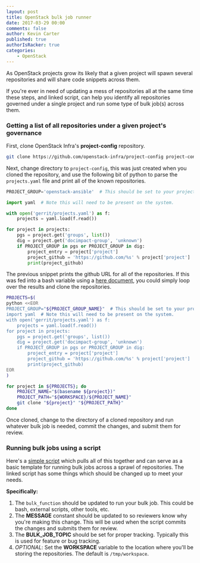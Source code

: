 ```yaml
---
layout: post
title: OpenStack bulk job runner
date: 2017-03-29 00:00
comments: false
author: Kevin Carter
published: true
authorIsRacker: true
categories:
    - OpenStack
---
```


As OpenStack projects grow its likely that a given project will spawn
several repositories and will share code snippets across them.

<!-- more -->

If you're ever in need of updating a mess of repositories all at the
same time these steps, and linked script, can help you
identify all repositories governed under a single project and run some
type of bulk job(s) across them.

### Getting a list of all repositories under a given project's governance

First, clone OpenStack Infra's **project-config** repository.

``` bash
git clone https://github.com/openstack-infra/project-config project-config
```

Next, change directory to ``project-config``, this was just created when
you cloned the repository, and use the following bit of python to parse
the ``projects.yaml`` file and print all of the known repositories.

``` python
PROJECT_GROUP='openstack-ansible'  # This should be set to your project group.

import yaml  # Note this will need to be present on the system.

with open('gerrit/projects.yaml') as f:
    projects = yaml.load(f.read())

for project in projects:
    pgs = project.get('groups', list())
    dig = project.get('docimpact-group', 'unknown')
    if PROJECT_GROUP in pgs or PROJECT_GROUP in dig:
        project_entry = project['project']
        project_github = 'https://github.com/%s' % project['project']
        print(project_github)
```

The previous snippet prints the github URL for all of the repositories. If
this was fed into a bash variable using a [here document](http://tldp.org/LDP/abs/html/here-docs.html),
you could simply loop over the results and clone the repositories.

``` bash
PROJECTS=$(
python <<EOR
PROJECT_GROUP="${PROJECT_GROUP_NAME}"  # This should be set to your project group.
import yaml  # Note this will need to be present on the system.
with open('gerrit/projects.yaml') as f:
    projects = yaml.load(f.read())
for project in projects:
    pgs = project.get('groups', list())
    dig = project.get('docimpact-group', 'unknown')
    if PROJECT_GROUP in pgs or PROJECT_GROUP in dig:
        project_entry = project['project']
        project_github = 'https://github.com/%s' % project['project']
        print(project_github)
EOR
)

for project in ${PROJECTS}; do
    PROJECT_NAME="$(basename ${project})"
    PROJECT_PATH="${WORKSPACE}/${PROJECT_NAME}"
    git clone "${project}" "${PROJECT_PATH}"
done
```

Once cloned, change to the directory of a cloned repository and run whatever
bulk job is needed, commit the changes, and submit them for review.

### Running bulk jobs using a script

Here's a [simple script](https://github.com/cloudnull/random_scripts/blob/master/openstacky-things/bulk-job-doer.sh)
which pulls all of this together and can serve as a basic template for
running bulk jobs across a sprawl of repositories. The linked script has
some things which should be changed up to meet your needs.

**Specifically:**

1. The ``bulk_function`` should be updated to run your bulk job. This could
   be bash, external scripts, other tools, etc.
2. The **MESSAGE** constant should be updated to so reviewers know why
   you're making this change. This will be used when the script commits
   the changes and submits them for review.
3. The **BULK\_JOB\_TOPIC** should be set for proper tracking. Typically
   this is used for feature or bug tracking.
4. *OPTIONAL*: Set the **WORKSPACE** variable to the location where you'll
   be storing the repositories. The default is ``/tmp/workspace``.

